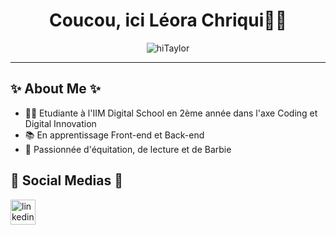  <h1 align="center">Coucou, ici Léora Chriqui🧚‍♀️</h1>

<p align="center">
    <img src="https://media.tenor.com/rr9KpqBthKQAAAAC/its-me-hi-taylor-swift.gif" alt="hiTaylor">
</p>

<hr>

## ✨ About Me ✨

* 👩‍🎓 Etudiante à l'IIM Digital School en 2ème année dans l'axe Coding et Digital Innovation
* 📚 En apprentissage Front-end et Back-end 
* 🦄 Passionnée d'équitation, de lecture et de Barbie

## 📱    Social Medias 📱

<a href="https://www.linkedin.com/in/leora-chriqui/">
    <img alt="linkedin" height="40" width="40" src='https://cdn.jsdelivr.net/gh/devicons/devicon/icons/linkedin/linkedin-original.svg'>
</a>